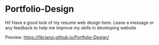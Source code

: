 # Portfolio-Design
Hi! Have a good look of my resume web design here. Leave a message or any feedback to help me improve my skills in developing website

Preview:
https://fikrianzi.github.io/Portfolio-Design/
